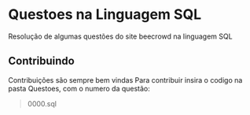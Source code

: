# Questoes na Linguagem SQL
Resolução de algumas questões do site beecrowd na linguagem SQL

## Contribuindo
Contribuições são sempre bem vindas
Para contribuir insira o codigo na pasta Questoes, com o numero da questão:
> 0000.sql 
